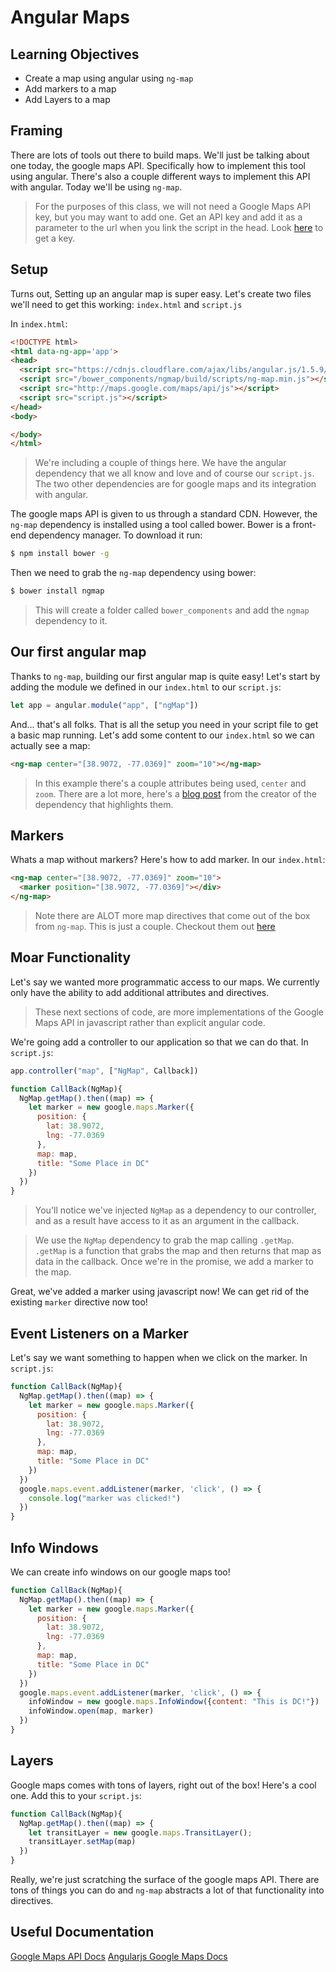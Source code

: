 # Angular Maps
## Learning Objectives
- Create a map using angular using `ng-map`
- Add markers to a map
- Add Layers to a map

## Framing
There are lots of tools out there to build maps. We'll just be talking about one today, the google maps API. Specifically how to implement this tool using angular. There's also a couple different ways to implement this API with angular. Today we'll be using `ng-map`.

> For the purposes of this class, we will not need a Google Maps API key, but you may want to add one. Get an API key and add it as a parameter to the url when you link the script in the head. Look [here](https://developers.google.com/maps/documentation/javascript/get-api-key) to get a key.

## Setup
Turns out, Setting up an angular map is super easy. Let's create two files we'll need to get this working: `index.html` and `script.js`

In `index.html`:

```html
<!DOCTYPE html>
<html data-ng-app='app'>
<head>
  <script src="https://cdnjs.cloudflare.com/ajax/libs/angular.js/1.5.9/angular.js"></script>
  <script src="/bower_components/ngmap/build/scripts/ng-map.min.js"></script>
  <script src="http://maps.google.com/maps/api/js"></script>
  <script src="script.js"></script>
</head>
<body>

</body>
</html>
```

> We're including a couple of things here. We have the angular dependency that we all know and love and of course our `script.js`. The two other dependencies are for google maps and its integration with angular.

The google maps API is given to us through a standard CDN. However, the `ng-map` dependency is installed using a tool called bower. Bower is a front-end dependency manager. To download it run:

```bash
$ npm install bower -g
```

Then we need to grab the `ng-map` dependency using bower:

```bash
$ bower install ngmap
```

> This will create a folder called `bower_components` and add the `ngmap` dependency to it.

## Our first angular map

Thanks to `ng-map`, building our first angular map is quite easy! Let's start by adding the module we defined in our `index.html`
to our `script.js`:

```js
let app = angular.module("app", ["ngMap"])
```

And... that's all folks. That is all the setup you need in your script file to get a basic map running. Let's add some content to our `index.html` so we can actually see a map:

```html
<ng-map center="[38.9072, -77.0369]" zoom="10"></ng-map>
```

> In this example there's a couple attributes being used, `center` and `zoom`. There are a lot more, here's a [blog post](http://allenhwkim.tumblr.com/post/70986888283/google-map-as-the-simplest-way) from the creator of the dependency that highlights them.

## Markers
Whats a map without markers? Here's how to add marker. In our `index.html`:

```html
<ng-map center="[38.9072, -77.0369]" zoom="10">
  <marker position="[38.9072, -77.0369]"></div>
</ng-map>
```

> Note there are ALOT more map directives that come out of the box from `ng-map`. This is just a couple. Checkout them out [here](https://ngmap.github.io/)

## Moar Functionality
Let's say we wanted more programmatic access to our maps. We currently only have the ability to add additional attributes and directives.

> These next sections of code, are more implementations of the Google Maps API in javascript rather than explicit angular code.

We're going add a controller to our application so that we can do that. In `script.js`:

```js
app.controller("map", ["NgMap", Callback])

function CallBack(NgMap){
  NgMap.getMap().then((map) => {
    let marker = new google.maps.Marker({
      position: {
        lat: 38.9072,
        lng: -77.0369
      },
      map: map,
      title: "Some Place in DC"
    })
  })
}
```

> You'll notice we've injected `NgMap` as a dependency to our controller, and as a result have access to it as an argument in the callback.

> We use the `NgMap` dependency to grab the map calling `.getMap`. `.getMap` is a function that grabs the map and then returns that map as data in the callback. Once we're in the promise, we add a marker to the map.

Great, we've added a marker using javascript now! We can get rid of the existing `marker` directive now too!

## Event Listeners on a Marker
Let's say we want something to happen when we click on the marker. In `script.js`:

```js
function CallBack(NgMap){
  NgMap.getMap().then((map) => {
    let marker = new google.maps.Marker({
      position: {
        lat: 38.9072,
        lng: -77.0369
      },
      map: map,
      title: "Some Place in DC"
    })
  })
  google.maps.event.addListener(marker, 'click', () => {
    console.log("marker was clicked!")
  })
}
```

## Info Windows

We can create info windows on our google maps too!

```js
function CallBack(NgMap){
  NgMap.getMap().then((map) => {
    let marker = new google.maps.Marker({
      position: {
        lat: 38.9072,
        lng: -77.0369
      },
      map: map,
      title: "Some Place in DC"
    })
  })
  google.maps.event.addListener(marker, 'click', () => {
    infoWindow = new google.maps.InfoWindow({content: "This is DC!"})
    infoWindow.open(map, marker)
  })
}
```

## Layers

Google maps comes with tons of layers, right out of the box! Here's a cool one. Add this to your `script.js`:

```js
function CallBack(NgMap){
  NgMap.getMap().then((map) => {
    let transitLayer = new google.maps.TransitLayer();
    transitLayer.setMap(map)
  })
}
```

Really, we're just scratching the surface of the google maps API. There are tons of things you can do and `ng-map` abstracts a lot of that functionality into directives.

## Useful Documentation
[Google Maps API Docs](https://developers.google.com/maps/documentation/)
[Angularjs Google Maps Docs](https://ngmap.github.io/)
